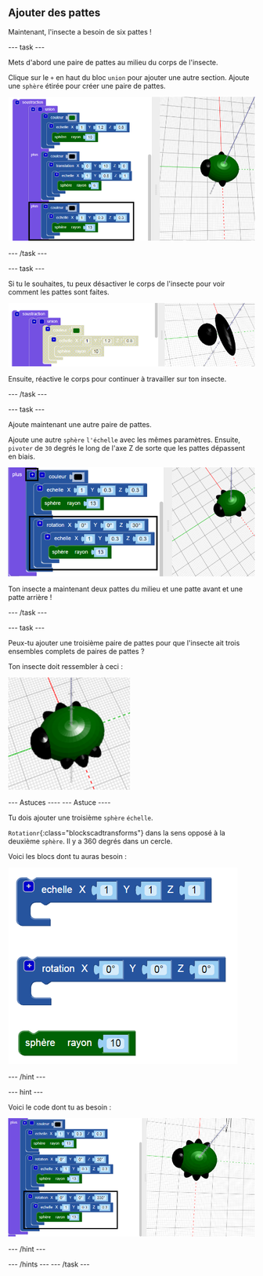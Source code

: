 ## Ajouter des pattes

Maintenant, l'insecte a besoin de six pattes !

--- task ---

Mets d'abord une paire de pattes au milieu du corps de l'insecte.

Clique sur le `+` en haut du bloc `union` pour ajouter une autre section. Ajoute une `sphère` étirée pour créer une paire de pattes.

![capture d'écran](images/bug-legs-middle-annotated.png)

--- /task ---

--- task ---

Si tu le souhaites, tu peux désactiver le corps de l'insecte pour voir comment les pattes sont faites.

![capture d'écran](images/bug-legs-disable.png)

Ensuite, réactive le corps pour continuer à travailler sur ton insecte.

--- /task ---

--- task ---

Ajoute maintenant une autre paire de pattes.

Ajoute une autre `sphère` `l'échelle` avec les mêmes paramètres. Ensuite, `pivoter` de `30` degrés le long de l'axe Z de sorte que les pattes dépassent en biais.

![capture d'écran](images/bug-legs-2-annotated.png)

Ton insecte a maintenant deux pattes du milieu et une patte avant et une patte arrière !

--- /task ---

--- task ---

Peux-tu ajouter une troisième paire de pattes pour que l'insecte ait trois ensembles complets de paires de pattes ?

Ton insecte doit ressembler à ceci :

![capture d'écran](images/bug-finished.png)

--- Astuces ---- --- Astuce ----

Tu dois ajouter une troisième `sphère` `échelle`.

`Rotationr`{:class="blockscadtransforms"} dans la sens opposé à la deuxième `sphère`. Il y a 360 degrés dans un cercle.

Voici les blocs dont tu auras besoin :

![capture d'écran](images/bug-legs-blocks.png)

--- /hint ---

--- hint ---

Voici le code dont tu as besoin :

![capture d'écran](images/bug-legs-3-annotated.png)

--- /hint ---

--- /hints --- --- /task ---